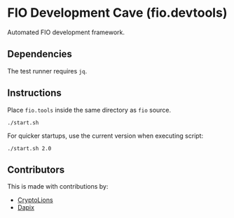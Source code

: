 # FIO Development Cave (fio.devtools)

Automated FIO development framework.

## Dependencies

The test runner requires `jq`.

## Instructions

Place `fio.tools` inside the same directory as `fio` source. 

    ./start.sh
    
For quicker startups, use the current version when executing script:

    ./start.sh 2.0

## Contributors

This is made with contributions by:

- [CryptoLions](http://cryptolions.io/)
- [Dapix](http://www.dapix.io)
